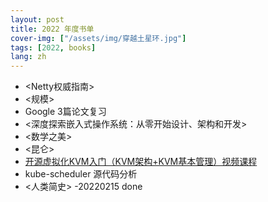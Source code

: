 ```yaml
---
layout: post
title: 2022 年度书单
cover-img: ["/assets/img/穿越土星环.jpg"]
tags: [2022, books]
lang: zh
---
```

- <Netty权威指南>
- <规模>
- Google 3篇论文复习 <GFS> <MapReduce> <BigTable>
- <深度探索嵌入式操作系统：从零开始设计、架构和开发>
- <数学之美>
- <昆仑>
- [开源虚拟化KVM入门（KVM架构+KVM基本管理）视频课程](https://edu.51cto.com/center/course/lesson/index?id=118666)
- kube-scheduler 源代码分析
- <人类简史> -20220215 done
